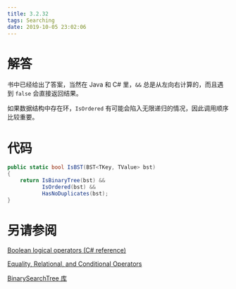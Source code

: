 ```yaml
---
title: 3.2.32
tags: Searching
date: 2019-10-05 23:02:06
---
```


# 解答

书中已经给出了答案，当然在 Java 和 C# 里，`&&` 总是从左向右计算的，而且遇到 `false` 会直接返回结果。

如果数据结构中存在环，`IsOrdered` 有可能会陷入无限递归的情况，因此调用顺序比较重要。

# 代码

```csharp
public static bool IsBST(BST<TKey, TValue> bst)
{
    return IsBinaryTree(bst) &&
           IsOrdered(bst) &&
           HasNoDuplicates(bst);
}
```

# 另请参阅

[Boolean logical operators (C# reference)](https://docs.microsoft.com/en-us/dotnet/csharp/language-reference/operators/boolean-logical-operators#conditional-logical-and-operator-)

[Equality, Relational, and Conditional Operators](https://docs.oracle.com/javase/tutorial/java/nutsandbolts/op2.html)

[BinarySearchTree 库](https://alg4.ikesnowy.com/docs/api/BinarySearchTree.html)